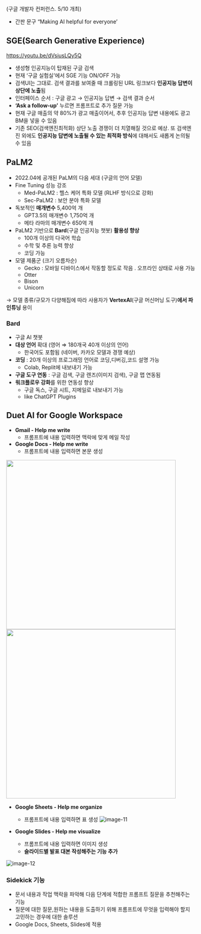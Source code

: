 (구글 개발자 컨퍼런스. 5/10 개최)

- 간판 문구 “Making AI helpful for everyone’

## SGE(Search Generative Experience)

https://youtu.be/dVsiusLQy5Q

- 생성형 인공지능이 탑재된 구글 검색
- 현재 ‘구글 실험실’에서 SGE 기능 ON/OFF 가능
- 검색UI는 그대로. 검색 결과를 보여줄 때 크롤링된 URL 링크보다 **인공지능 답변이 상단에 노출**됨
- 인터페이스 순서 : 구글 광고 → 인공지능 답변 → 검색 결과 순서
- **‘Ask a follow-up’** 누르면 프롬프트로 추가 질문 가능
- 현재 구글 매출의 약 80%가 광고 매출이어서, 추후 인공지능 답변 내용에도 광고 BM을 넣을 수 있음
- 기존 SEO(검색엔진최적화) 상단 노출 경쟁이 더 치열해질 것으로 예상. 또 검색엔진 외에도 **인공지능 답변에 노출될 수 있는 최적화 방식**에 대해서도 새롭게 논의될 수 있음

## PaLM2

- 2022.04에 공개된 PaLM의 다음 세대 (구글의 언어 모델)
- Fine Tuning 성능 강조
  - Med-PaLM2 : 헬스 케어 특화 모델 (RLHF 방식으로 강화)
  - Sec-PaLM2 : 보안 분야 특화 모델
- 독보적인 **매개변수** 5,400억 개
  - GPT3.5의 매개변수 1,750억 개
  - 메타 라마의 매개변수 650억 개
- PaLM2 기반으로 **Bard**(구글 인공지능 챗봇) **활용성 향상**
  - 100개 이상의 다국어 학습
  - 수학 및 추론 능력 향상
  - 코딩 가능
- 모델 제품군 (크기 오름차순)
  - Gecko : 모바일 디바이스에서 작동할 정도로 작음 . 오프라인 상태로 사용 가능
  - Otter
  - Bison
  - Unicorn

→ 모델 종류/규모가 다양해짐에 따라 사용자가 **VertexAI**(구글 머신머닝 도구)**에서 파인튜닝** 용이

### Bard

- 구글 AI 챗봇
- **대상 언어** 확대 (영어 ⇒ 180개국 40개 이상의 언어)
  - 한국어도 포함됨 (네이버, 카카오 모델과 경쟁 예상)
- **코딩** : 20개 이상의 프로그래밍 언어로 코딩,디버깅,코드 설명 가능
  - Colab, Replit에 내보내기 가능
- **구글 도구 연동** : 구글 검색, 구글 렌즈(이미지 검색), 구글 맵 연동됨
- **워크플로우 강화**를 위한 연동성 향상
  - 구글 독스, 구글 시트, 지메일로 내보내기 가능
  - like ChatGPT Plugins

## Duet AI for Google Workspace

- **Gmail - Help me write**
  - 프롬프트에 내용 입력하면 맥락에 맞게 메일 작성
- **Google Docs - Help me write**
  - 프롬프트에 내용 입력하면 본문 생성
<div>
  <img width="450px" src="https://github.com/lydiacho/TIL/assets/81505421/dc07d441-8998-49e1-bb50-66c3d768c049"/>
  <img width="450px" src="https://github.com/lydiacho/TIL/assets/81505421/765eee0f-55eb-4943-9ec0-c65f249ab6b6"/>
</div>

- **Google Sheets - Help me organize**
  - 프롬프트에 내용 입력하면 표 생성
![image-11](https://github.com/lydiacho/TIL/assets/81505421/6c849d3a-e7f3-465f-a4f2-5b334b0ddeea)

- **Google Slides - Help me visualize**
  - 프롬프트에 내용 입력하면 이미지 생성
  - **슬라이드별 발표 대본 작성해주는 기능 추가**
 
![image-12](https://github.com/lydiacho/TIL/assets/81505421/31b65741-9db2-489c-b0dc-4fad352d594f)

### Sidekick 기능

- 문서 내용과 작업 맥락을 파악해 다음 단계에 적합한 프롬프트 질문을 추천해주는 기능
- 질문에 대한 질문,원하는 내용을 도출하기 위해 프롬프트에 무엇을 입력해야 할지 고민하는 경우에 대한 솔루션
- Google Docs, Sheets, Slides에 적용
